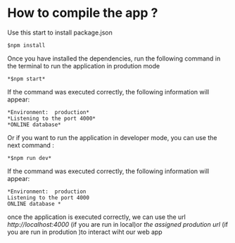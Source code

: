 # How to compile the app ?
Use this start to install package.json

```ssh
$npm install
```
Once you have installed the dependencies, run the following command in the terminal to run the application in prodution mode 
```ssh
*$npm start*
```

If the command was executed correctly, the following information will appear:
```ssh
*Environment:  production* 
*Listening to the port 4000*
*ONLINE database*
```
Or if you want to run the application in developer mode, you can use the next command :

```ssh
*$npm run dev*
```

If the command was executed correctly, the following information will appear:

```ssh
*Environment:  production 
Listening to the port 4000
ONLINE database *
```
once the application is executed correctly, we can use the url *http://localhost:4000* (if you are run in local)or *the assigned prodution url* (if you are run in prodution )to interact wiht  our web app
 
